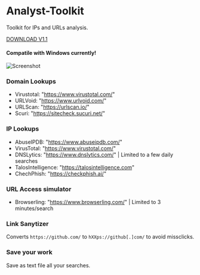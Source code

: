 # Analyst-Toolkit
Toolkit for IPs and URLs analysis.

[DOWNLOAD V1.1](https://github.com/mr-umar/Analyst-Toolkit/releases/download/V1.1/Analyst.Toolkit-1.1-win64.msi)

#### Compatile with Windows currently!

![Screenshot](https://i.ibb.co/54VcMsL/image.png)

### Domain Lookups
- Virustotal: "https://www.virustotal.com/"
- URLVoid: "https://www.urlvoid.com/"
- URLScan: "https://urlscan.io/"
- Scuri: "https://sitecheck.sucuri.net/"



### IP Lookups
- AbuseIPDB: "https://www.abuseipdb.com/"
- VirusTotal: "https://www.virustotal.com/"
- DNSLytics: "https://www.dnslytics.com/" | Limited to a few daily searches
- TalosIntelligence: "https://talosintelligence.com"
- ChechPhish: "https://checkphish.ai/"


### URL Access simulator
- Browserling: "https://www.browserling.com/" | Limited to 3 minutes/search


### Link Sanytizer 

Converts ```https://github.com/``` to ```hXXps://github[.]com/``` to avoid missclicks.

### Save your work

Save as text file all your searches.

